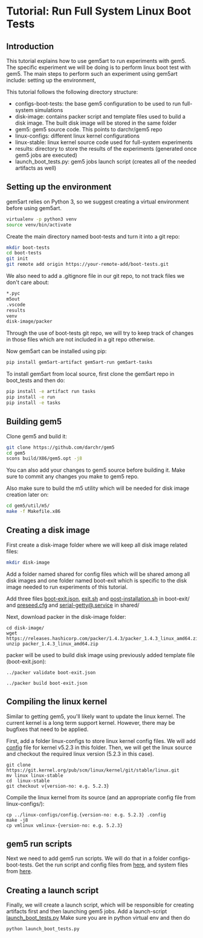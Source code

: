 # Tutorial: Run Full System Linux Boot Tests

## Introduction

This tutorial explains how to use gem5art to run experiments with gem5. The specific experiment we will be doing is to perform linux boot test with gem5.
The main steps to perform such an experiment using gem5art include: setting up the environment,

This tutorial follows the following directory structure:

- configs-boot-tests: the base gem5 configuration to be used to run full-system simulations
- disk-image: contains packer script and template files used to build a disk image. The built disk image will be stored in the
  same folder
- gem5: gem5 source code. This points to darchr/gem5 repo
- linux-configs: different linux kernel configurations
- linux-stable: linux kernel source code used for full-system experiments
- results: directory to store the results of the experiments (generated once gem5 jobs are executed)
- launch_boot_tests.py:  gem5 jobs launch script (creates all of the needed artifacts as well)


## Setting up the environment

gem5art relies on Python 3, so we suggest creating a virtual environment before using gem5art.

```sh
virtualenv -p python3 venv
source venv/bin/activate
```

Create the main directory named boot-tests and turn it into a git repo:

```sh
mkdir boot-tests
cd boot-tests
git init
git remote add origin https://your-remote-add/boot-tests.git
```

We also need to add a .gitignore file in our git repo, to not track files we don't care about:

```sh
*.pyc
m5out
.vscode
results
venv
disk-image/packer
```
Through the use of boot-tests git repo, we will try to keep track of changes in those files which are not included in a git repo otherwise.


Now gem5art can be installed using pip:

```sh
pip install gem5art-artifact gem5art-run gem5art-tasks
```

To install gem5art from local source, first clone the gem5art repo in boot_tests and then do:

```sh
pip install -e artifact run tasks
pip install -e run
pip install -e tasks
```

## Building gem5

Clone gem5 and build it:

```sh
git clone https://github.com/darchr/gem5
cd gem5
scons build/X86/gem5.opt -j8
```
You can also add your changes to gem5 source before building it. Make sure to commit any changes you make to gem5 repo.

Also make sure to build the m5 utility which will be needed for disk image creation later on:

```sh
cd gem5/util/m5/
make -f Makefile.x86
```

## Creating a disk image
First create a disk-image folder where we will keep all disk image related files:

```sh
mkdir disk-image
```

Add a folder named shared for config files which will be shared among all disk images and one folder named boot-exit which is specific to the disk image needed to run experiments of this tutorial.

Add three files [boot-exit.json](https://github.com/darchr/gem5art/blob/master/docs/disks/boot-exit/boot-exit.json), [exit.sh](https://github.com/darchr/gem5art/blob/master/docs/disks/boot-exit/exit.sh) and [post-installation.sh](https://github.com/darchr/gem5art/blob/master/docs/disks/boot-exit/post-installation.sh) in boot-exit/ and [preseed.cfg](https://github.com/darchr/gem5art/blob/master/docs/disks/shared/preseed.cfg) and [serial-getty@.service](https://github.com/darchr/gem5art/blob/master/docs/disks/shared/serial-getty@.service) in shared/

Next, download packer in the disk-image folder:

```
cd disk-image/
wget https://releases.hashicorp.com/packer/1.4.3/packer_1.4.3_linux_amd64.zip
unzip packer_1.4.3_linux_amd64.zip
```
packer will be used to build disk image using previously added template file (boot-exit.json):

```
../packer validate boot-exit.json

../packer build boot-exit.json
```

## Compiling the linux kernel

Similar to getting gem5, you'll likely want to update the linux kernel.
The current kernel is a long term support kernel.
However, there may be bugfixes that need to be applied.

First, add a folder linux-configs to store linux kernel config files.
We will add [config](https://github.com/darchr/gem5art/blob/master/docs/linux-configs/config.5.2.3) file for kernel v5.2.3 in this folder.
Then, we will get the linux source and checkout the required linux version (5.2.3 in this case).

```
git clone https://git.kernel.org/pub/scm/linux/kernel/git/stable/linux.git
mv linux linux-stable
cd 	linux-stable
git checkout v{version-no: e.g. 5.2.3}
```

Compile the linux kernel from its source (and an appropriate config file from linux-configs/):

```
cp ../linux-configs/config.{version-no: e.g. 5.2.3} .config
make -j8
cp vmlinux vmlinux-{version-no: e.g. 5.2.3}
```

## gem5 run scripts

Next we need to add gem5 run scripts. We will do that in a folder configs-boot-tests.
Get the run script and config files from [here](https://github.com/darchr/gem5art/blob/master/docs/configs-boot-tests/run_exit.py), and system files from
[here](https://github.com/darchr/gem5art/blob/master/docs/configs-boot-tests/system/).


## Creating a launch script
Finally, we will create a launch script, which will be responsible for creating artifacts first and then launching gem5 jobs.
Add a launch-script [launch_boot_tests.py](https://github.com/darchr/gem5art/blob/master/docs/launch_boot_tests.py)
Make sure you are in python virtual env and then do

```python
python launch_boot_tests.py
```
